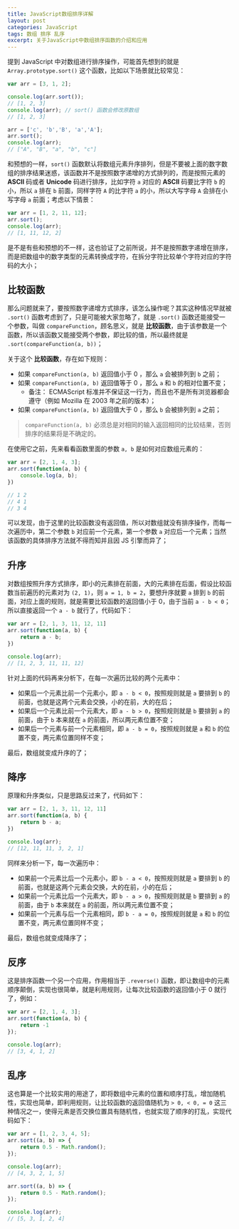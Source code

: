 ```yaml
---
title: JavaScript数组排序详解
layout: post
categories: JavaScript
tags: 数组 排序 乱序
excerpt: 关于JavaScript中数组排序函数的介绍和应用
---
```

提到 JavaScript 中对数组进行排序操作，可能首先想到的就是 `Array.prototype.sort()` 这个函数，比如以下场景就比较常见：

```js
var arr = [3, 1, 2];

console.log(arr.sort());
// [1, 2, 3]
console.log(arr); // sort() 函数会修改原数组
// [1, 2, 3]

arr = ['c', 'b','B', 'a','A'];
arr.sort();
console.log(arr);
// ["A", "B", "a", "b", "c"]
```

和预想的一样，`sort()` 函数默认将数组元素升序排列，但是不要被上面的数字数组的排序结果迷惑，该函数并不是按照数字递增的方式排列的，而是按照元素的 **ASCII** 码或者 **Unicode** 码进行排序，比如字符 `a` 对应的 **ASCII** 码要比字符 `b` 的小，所以 `a` 排在 `b` 前面，同样字符 `A` 的比字符 `a` 的小，所以大写字母 `A` 会排在小写字母 `a` 前面；考虑以下情景：
```js
var arr = [1, 2, 11, 12];
arr.sort();
console.log(arr);
// [1, 11, 12, 2]
```

是不是有些和预想的不一样，这也验证了之前所说，并不是按照数字递增在排序，而是把数组中的数字类型的元素转换成字符，在拆分字符比较单个字符对应的字符码的大小；

## 比较函数

那么问题就来了，要按照数字递增方式排序，该怎么操作呢？其实这种情况早就被 `.sort()` 函数考虑到了，只是可能被大家忽略了，就是 `.sort()` 函数还能接受一个参数，叫做 `compareFunction`，顾名思义，就是 **比较函数**，由于该参数是一个函数，所以该函数又能接受两个参数，即比较的值，所以最终就是 `.sort(compareFunction(a, b))`；

关于这个 **比较函数**，存在如下规则：

- 如果 `compareFunction(a, b)` 返回值小于 0 ，那么 `a` 会被排列到 `b` 之前；
- 如果 `compareFunction(a, b)` 返回值等于 0 ，那么 `a` 和 `b` 的相对位置不变；
    - 备注： ECMAScript 标准并不保证这一行为，而且也不是所有浏览器都会遵守（例如 Mozilla 在 2003 年之前的版本）；
- 如果 `compareFunction(a, b)` 返回值大于 0 ，那么 `b` 会被排列到 `a` 之前；

> `compareFunction(a, b)` 必须总是对相同的输入返回相同的比较结果，否则排序的结果将是不确定的。

在使用它之前，先来看看函数里面的参数 `a, b` 是如何对应数组元素的：
```js
var arr = [2, 1, 4, 3];
arr.sort(function(a, b) {
    console.log(a, b);
})

// 1 2
// 4 1
// 3 4
```

可以发现，由于这里的比较函数没有返回值，所以对数组就没有排序操作，而每一次遍历中，第二个参数 `b` 对应前一个元素，第一个参数 `a` 对应后一个元素；当然该函数的具体排序方法就不得而知并且因 JS 引擎而异了；

## 升序

对数组按照升序方式排序，即小的元素排在前面，大的元素排在后面，假设比较函数当前遍历的元素对为 `(2, 1)`，则 `a = 1, b = 2`，要想升序就要 `a` 排到 `b` 的前面，对应上面的规则，就是需要比较函数的返回值小于 0，由于当前 `a - b < 0`；所以直接返回一个 `a - b` 就行了，代码如下：
```js
var arr = [2, 1, 3, 11, 12, 11]
arr.sort(function(a, b) {
    return a - b;
})

console.log(arr);
// [1, 2, 3, 11, 11, 12]
```

针对上面的代码再来分析下，在每一次遍历比较的两个元素中：

- 如果后一个元素比前一个元素小，即 `a - b < 0`，按照规则就是 `a` 要排到 `b` 的前面，也就是这两个元素会交换，小的在前，大的在后；
- 如果后一个元素比前一个元素大，即 `a - b > 0`，按照规则就是 `b` 要排到 `a` 的前面，由于 `b` 本来就在 `a` 的前面，所以两元素位置不变；
- 如果后一个元素与前一个元素相同，即 `a - b = 0`，按照规则就是 `a` 和 `b` 的位置不变，两元素位置同样不变；

最后，数组就变成升序的了；

## 降序

原理和升序类似，只是思路反过来了，代码如下：
```js
var arr = [2, 1, 3, 11, 12, 11]
arr.sort(function(a, b) {
    return b - a;
})

console.log(arr);
// [12, 11, 11, 3, 2, 1]
```

同样来分析一下，每一次遍历中：

- 如果前一个元素比后一个元素小，即 `b - a < 0`，按照规则就是 `a` 要排到 `b` 的前面，也就是这两个元素会交换，大的在前，小的在后；
- 如果前一个元素比后一个元素大，即 `b - a > 0`，按照规则就是 `b` 要排到 `a` 的前面，由于 `b` 本来就在 `a` 的前面，所以两元素位置不变；
- 如果前一个元素与后一个元素相同，即 `b - a = 0`，按照规则就是 `a` 和 `b` 的位置不变，两元素位置同样不变；

最后，数组也就变成降序了；

## 反序

这是排序函数一个另一个应用，作用相当于 `.reverse()` 函数，即让数组中的元素顺序颠倒，实现也很简单，就是利用规则，让每次比较函数的返回值小于 0 就行了，例如：
```js
var arr = [2, 1, 4, 3];
arr.sort(function(a, b) {
    return -1
});

console.log(arr);
// [3, 4, 1, 2]
```

## 乱序

这也算是一个比较实用的用途了，即将数组中元素的位置和顺序打乱，增加随机性，实现也简单，即利用规则，让比较函数的返回值随机为 `> 0, < 0, = 0` 这三种情况之一，使得元素是否交换位置具有随机性，也就实现了顺序的打乱，实现代码如下：
```js
var arr = [1, 2, 3, 4, 5];
arr.sort((a, b) => {
    return 0.5 - Math.random();
});

console.log(arr);
// [4, 3, 2, 1, 5]

arr.sort((a, b) => {
    return 0.5 - Math.random();
});

console.log(arr);
// [5, 3, 1, 2, 4]
```